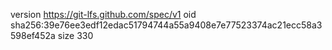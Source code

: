version https://git-lfs.github.com/spec/v1
oid sha256:39e76ee3edf12edac51794744a55a9408e7e77523374ac21ecc58a3598ef452a
size 330
